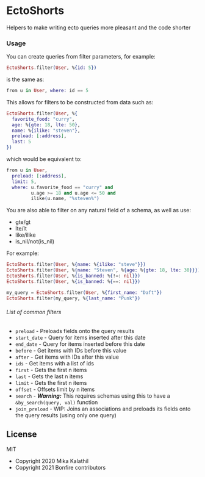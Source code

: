 # EctoShorts

Helpers to make writing ecto queries more pleasant and the code shorter

### Usage

You can create queries from filter parameters, for example: 

```elixir
EctoShorts.filter(User, %{id: 5})
```
is the same as:
```elixir
from u in User, where: id == 5
```

This allows for filters to be constructed from data such as:
```elixir
EctoShorts.filter(User, %{
  favorite_food: "curry",
  age: %{gte: 18, lte: 50},
  name: %{ilike: "steven"},
  preload: [:address],
  last: 5
})
```
which would be equivalent to:
```elixir
from u in User,
  preload: [:address],
  limit: 5,
  where: u.favorite_food == "curry" and
         u.age >= 18 and u.age <= 50 and
         ilike(u.name, "%steven%")
```

You are also able to filter on any natural field of a schema, as well as use:
- gte/gt
- lte/lt
- like/ilike
- is_nil/not(is_nil)

For example:
```elixir
EctoShorts.filter(User, %{name: %{ilike: "steve"}})
EctoShorts.filter(User, %{name: "Steven", %{age: %{gte: 18, lte: 30}}})
EctoShorts.filter(User, %{is_banned: %{!=: nil}})
EctoShorts.filter(User, %{is_banned: %{==: nil}})

my_query = EctoShorts.filter(User, %{first_name: "Daft"})
EctoShorts.filter(my_query, %{last_name: "Punk"})
```

###### List of common filters
- `preload` - Preloads fields onto the query results
- `start_date` - Query for items inserted after this date
- `end_date` - Query for items inserted before this date
- `before` - Get items with IDs before this value
- `after` - Get items with IDs after this value
- `ids` - Get items with a list of ids
- `first` - Gets the first n items
- `last` - Gets the last n items
- `limit` - Gets the first n items
- `offset` - Offsets limit by n items
- `search` - ***Warning:*** This requires schemas using this to have a `&by_search(query, val)` function
- `join_preload` - WIP: Joins an associations and preloads its fields onto the query results (using only one query)


## License 

MIT

- Copyright 2020 Mika Kalathil
- Copyright 2021 Bonfire contributors
